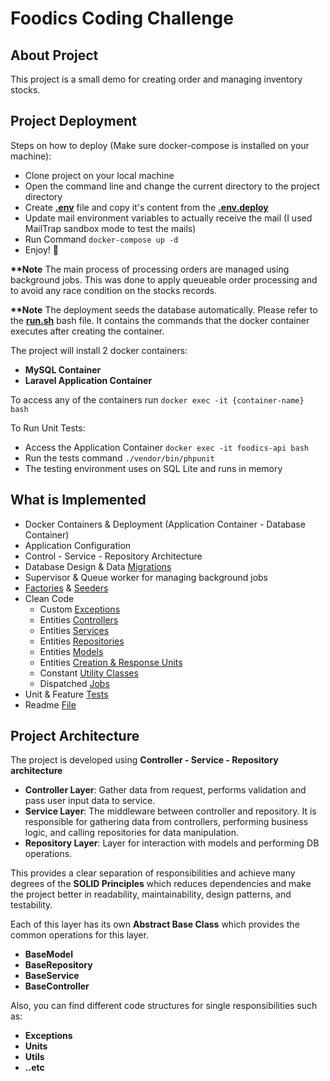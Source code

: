 <p>
    <h1>Foodics Coding Challenge</h1>

## About Project
This project is a small demo for creating order and managing inventory stocks.

## Project Deployment

Steps on how to deploy (Make sure docker-compose is installed on your machine):
- Clone project on your local machine
- Open the command line and change the current directory to the project directory
- Create <b>[.env](./.env)</b> file and copy it's content from the <b>[.env.deploy](./deploy-docker/.env.deploy)</b>
- Update mail environment variables to actually receive the mail (I used MailTrap sandbox mode to test the mails)
- Run Command ```docker-compose up -d```
- Enjoy! :star_struck:

<b>**Note</b> The main process of processing orders are managed using background jobs. This was done to apply queueable order processing and to avoid any race condition on the stocks records.

<b>**Note</b> The deployment seeds the database automatically. Please refer to the <b>[run.sh](./deploy-docker/run.sh)</b> bash file. It contains the commands that the docker container executes after creating the container. 

The project will install 2 docker containers:
- **MySQL Container**
- **Laravel Application Container**

To access any of the containers run ```docker exec -it {container-name} bash```

To Run Unit Tests:
- Access the Application Container ```docker exec -it foodics-api bash```
- Run the tests command ```./vendor/bin/phpunit```
- The testing environment uses on SQL Lite and runs in memory

## What is Implemented
- Docker Containers & Deployment (Application Container - Database Container)
- Application Configuration
- Control - Service - Repository Architecture
- Database Design & Data [Migrations](./database/migrations)
- Supervisor & Queue worker for managing background jobs
- [Factories](./database/factories) & [Seeders](./database/seeders)
- Clean Code
  - Custom [Exceptions](./app/Exceptions)
  - Entities [Controllers](./app/Http/Controllers)
  - Entities [Services](./app/Services)
  - Entities [Repositories](./app/Repositories)
  - Entities [Models](./app/Models)
  - Entities [Creation & Response Units](./app/Units)
  - Constant [Utility Classes](./app/Utils)
  - Dispatched [Jobs](./app/Jobs)
- Unit & Feature [Tests](./tests)
- Readme [File](./README.md)

## Project Architecture

The project is developed using **Controller - Service - Repository architecture**
- **Controller Layer**: Gather data from request, performs validation and pass user input data to service.
- **Service Layer**: The middleware between controller and repository. It is responsible for gathering data from controllers, performing business logic, and calling repositories for data manipulation.
- **Repository Layer**: Layer for interaction with models and performing DB operations.

This provides a clear separation of responsibilities and achieve many degrees of the **SOLID Principles** which reduces dependencies and make the project better in readability, maintainability, design patterns, and testability.

Each of this layer has its own **Abstract Base Class** which provides the common operations for this layer. 
- **BaseModel**
- **BaseRepository**
- **BaseService**
- **BaseController**

Also, you can find different code structures for single responsibilities such as:
- **Exceptions**
- **Units**
- **Utils**
- **..etc**
